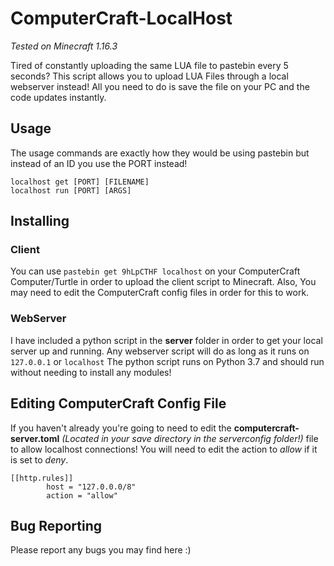 # ComputerCraft-LocalHost
*Tested on Minecraft 1.16.3*

Tired of constantly uploading the same LUA file to pastebin every 5 seconds? This script allows you to upload LUA Files through a local webserver instead! All you need to do is save the file on your PC and the code updates instantly.

## Usage
The usage commands are exactly how they would be using pastebin but instead of an ID you use the PORT instead!
```
localhost get [PORT] [FILENAME]
localhost run [PORT] [ARGS]
```


## Installing
### Client
You can use ```pastebin get 9hLpCTHF localhost``` on your ComputerCraft Computer/Turtle in order to upload the client script to Minecraft.
Also, You may need to edit the ComputerCraft config files in order for this to work.

### WebServer
I have included a python script in the **server** folder in order to get your local server up and running. Any webserver script will do as long as it runs on `127.0.0.1` or `localhost` The python script runs on Python 3.7 and should run without needing to install any modules!


## Editing ComputerCraft Config File
If you haven't already you're going to need to edit the **computercraft-server.toml** *(Located in your save directory in the serverconfig folder!)* file to allow localhost connections! You will need to edit the action to *allow* if it is set to *deny*.
```
[[http.rules]]
		host = "127.0.0.0/8"
		action = "allow"
```

## Bug Reporting
Please report any bugs you may find here :)

